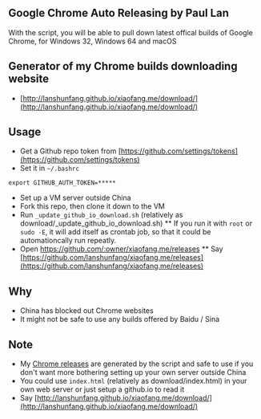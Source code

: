 ## Google Chrome Auto Releasing by Paul Lan
With the script, you will be able to pull down latest offical builds of Google Chrome, for Windows 32, Windows 64 and macOS

## Generator of my Chrome builds downloading website
* [http://lanshunfang.github.io/xiaofang.me/download/](http://lanshunfang.github.io/xiaofang.me/download/)

## Usage
* Get a Github repo token from [https://github.com/settings/tokens](https://github.com/settings/tokens)
* Set it in `~/.bashrc`
```shell
export GITHUB_AUTH_TOKEN=*****
```
* Set up a VM server outside China
* Fork this repo, then clone it down to the VM
* Run `_update_github_io_download.sh` (relatively as download/_update_github_io_download.sh)
** If you run it with `root` or `sudo -E`, it will add itself as crontab job, so that it could be automationcally run repeatly.
* Open https://github.com/:owner/xiaofang.me/releases
** Say [https://github.com/lanshunfang/xiaofang.me/releases](https://github.com/lanshunfang/xiaofang.me/releases)

## Why
* China has blocked out Chrome websites
* It might not be safe to use any builds offered by Baidu / Sina

## Note
* My [Chrome releases](https://github.com/lanshunfang/xiaofang.me/releases) are generated by the script and safe to use if you don't want more bothering setting up your own server outside China
* You could use `index.html` (relatively as download/index.html) in your own web server or just setup a github.io to read it
* Say [http://lanshunfang.github.io/xiaofang.me/download/](http://lanshunfang.github.io/xiaofang.me/download/)

